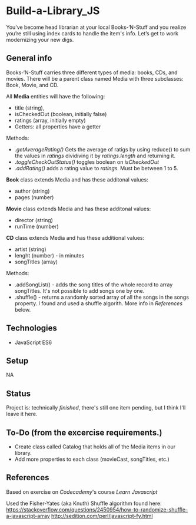 # Build-a-Library_JS
You’ve become head librarian at your local Books-‘N-Stuff and  you realize you’re still using index cards to handle the item's info. Let’s get to work modernizing your new digs.

## General info

Books-‘N-Stuff carries three different types of media: books, CDs, and movies. 
There will be a parent class named Media with three subclasses: Book, Movie, and CD. 

All __Media__ entities will have the following:
  + title (string), 
  + isCheckedOut (boolean, initially false)
  + ratings (array, initially empty)
  + Getters: all properties have a getter

Methods: 
  + _.getAverageRating()_  Gets the average of ratigs by using reduce() to sum the values in _ratings_ dividiving it by _ratings.length_ and returning it.  
  + _.toggleCheckOutStatus()_ toggles boolean on _isCheckedOut_  
  + _.addRating()_ adds a rating value to _ratings_. Must be between 1 to 5. 


__Book__ class extends Media and has these additonal values:
+ author (string)
+ pages (number)

__Movie__ class extends Media and has these additonal values:
+ director (string) 
+ runTime (number)

__CD__ class extends Media and has these additional values:
  + artist (string)
  + lenght (number) - in minutes 
  + songTitles (array)

  Methods: 
  + .addSongList() - adds the song titles of the whole record to array songTitles. It's not possible to add songs one by one.
  + .shuffle() - returns a randomly sorted array of all the songs in the songs property. I found and used a shuffle algorith. More info in _References_ below.


## Technologies
* JavaScript ES6

## Setup
NA

## Status
Project is: technically _finished_, there's still one item pending, but I think I'll leave it here.

## To-Do (from the excercise requirements.)
* Create class called Catalog that holds all of the Media items in our library.
* Add more properties to each class (movieCast, songTitles, etc.)

## References
Based on exercise on _Codecademy_'s course _Learn Javascript_

Used the Fisher-Yates (aka Knuth) Shuffle algorithm found here:
https://stackoverflow.com/questions/2450954/how-to-randomize-shuffle-a-javascript-array
http://sedition.com/perl/javascript-fy.html
